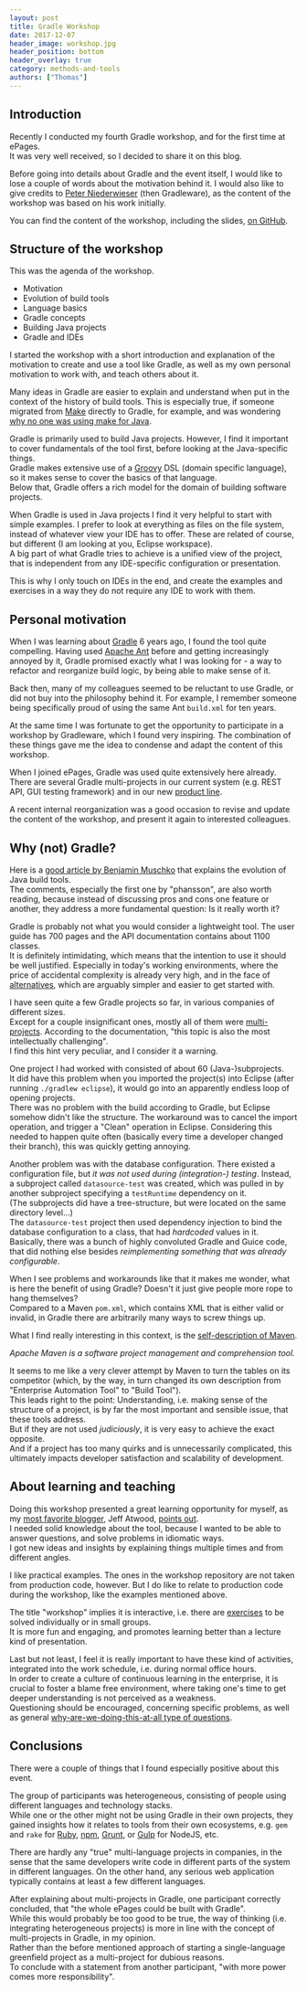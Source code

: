 ```yaml
---
layout: post
title: Gradle Workshop
date: 2017-12-07
header_image: workshop.jpg
header_position: bottom
header_overlay: true
category: methods-and-tools
authors: ["Thomas"]
---
```


## Introduction

Recently I conducted my fourth Gradle workshop, and for the first time at ePages.<br>
It was very well received, so I decided to share it on this blog.

Before going into details about Gradle and the event itself, I would like to lose
a couple of words about the motivation behind it.
I would also like to give credits to [Peter Niederwieser](https://at.linkedin.com/in/pniederw/de)
(then Gradleware), as the content of the workshop was based on his work initially.

You can find the content of the workshop, including the slides, [on GitHub](https://github.com/thokari/gradle-workshop).

## Structure of the workshop

This was the agenda of the workshop.

- Motivation
- Evolution of build tools
- Language basics
- Gradle concepts
- Building Java projects
- Gradle and IDEs

I started the workshop with a short introduction and explanation of the motivation to
create and use a tool like Gradle, as well as my own personal motivation to work
with, and teach others about it.

Many ideas in Gradle are easier to explain and understand when put in the context
of the history of build tools.
This is especially true, if someone migrated from
[Make](https://www.gnu.org/software/make/) directly to Gradle, for example, and was
wondering [why no one was using make for Java](https://stackoverflow.com/questions/2209827/why-is-no-one-using-make-for-java).

Gradle is primarily used to build Java projects.
However, I find it important to cover fundamentals of the tool first, before looking
at the Java-specific things.<br>
Gradle makes extensive use of a [Groovy](http://groovy-lang.org/) DSL (domain specific
language), so it makes sense to cover the basics of that language.<br>
Below that, Gradle offers a rich model for the domain of building software projects.

When Gradle is used in Java projects I find it very helpful to start with simple
examples. I prefer to look at everything as files on the file system, instead of
whatever view your IDE has to offer.
These are related of course, but different (I am looking at you, Eclipse workspace).<br>
A big part of what Gradle tries to achieve is a unified view of the project, that
is independent from any IDE-specific configuration or presentation.

This is why I only touch on IDEs in the end, and create the examples and exercises
in a way they do not require any IDE to work with them.

## Personal motivation

When I was learning about [Gradle](https://gradle.org/) 6 years ago, I found the
tool quite compelling.
Having used [Apache Ant](http://ant.apache.org/) before and
getting increasingly annoyed by it, Gradle promised exactly what I was looking for -
a way to refactor and reorganize build logic, by being able to make sense of it.

Back then, many of my colleagues seemed to be reluctant to use Gradle, or did not
buy into the philosophy behind it.
For example, I remember someone being specifically proud of using the same Ant `build.xml`
for ten years.

At the same time I was fortunate to get the opportunity to participate in a workshop
by Gradleware, which I found very inspiring.
The combination of these things gave me the idea to condense and adapt the content of this workshop.

When I joined ePages, Gradle was used quite extensively here already.
There are several Gradle multi-projects in our current system (e.g. REST API, GUI testing
framework) and in our new [product line](https://signup.beyondshop.cloud/).

A recent internal reorganization was a good occasion to revise and update the content of the workshop, and present it again to interested colleagues.

## Why (not) Gradle?

Here is a [good article by Benjamin Muschko](http://www.drdobbs.com/jvm/why-build-your-java-projects-with-gradle/240168608)
that explains the evolution of Java build tools.<br>
The comments, especially the first one by "phansson", are also worth reading, because instead of discussing pros and cons one feature or another, they address a more fundamental question: Is it really worth it?

Gradle is probably not what you would consider a lightweight tool.
The user guide
has 700 pages and the API documentation contains about 1100 classes.<br>
It is definitely intimidating, which means that the intention to use it should be well justified. Especially in today's working environments, where the price of accidental complexity is already very high, and in the face of [alternatives](https://maven.apache.org/guides/index.html), which are arguably simpler and easier to get started with.

I have seen quite a few Gradle projects so far, in various companies of different sizes.<br>
Except for a couple insignificant ones, mostly all of them were [multi-projects](https://docs.gradle.org/current/userguide/multi_project_builds.html).
According to the documentation, "this topic is also the most intellectually challenging".<br>
I find this hint very peculiar, and I consider it a warning.

One project I had worked with consisted of about 60 (Java-)subprojects.<br>
It did have this problem when you imported the project(s) into Eclipse (after running
`./gradlew eclipse`), it would go into an apparently endless loop of opening projects.<br>
There was no problem with the build according to Gradle, but Eclipse somehow didn't like the structure.
The workaround was to cancel the import operation, and trigger a "Clean" operation in Eclipse.
Considering this needed to happen quite often (basically every time a developer
changed their branch), this was quickly getting annoying.<br>

Another problem was with the database configuration.
There existed a configuration
file, but *it was not used during (integration-) testing*.
Instead, a subproject
called `datasource-test` was created, which was pulled in by another subproject
specifying a `testRuntime` dependency on it.<br>
(The subprojects did have a tree-structure, but were located on the same directory
level...)<br>
The `datasource-test` project then used dependency injection to bind the database
configuration to a class, that had *hardcoded* values in it.<br>
Basically, there was a bunch of highly convoluted Gradle and Guice code, that did nothing else besides *reimplementing something that was already configurable*.<br>

When I see problems and workarounds like that it makes me wonder, what is here the benefit of using Gradle? Doesn't it just give people more rope to hang themselves?<br>
Compared to a Maven `pom.xml`, which contains XML that is either valid or invalid, in Gradle there are arbitrarily many ways to screw things up.

What I find really interesting in this context, is the [self-description of Maven](https://maven.apache.org/).

*Apache Maven is a software project management and comprehension tool.*

It seems to me like a very clever attempt by Maven to turn the tables on its competitor
(which, by the way, in turn changed its own description from "Enterprise Automation Tool"
to "Build Tool").<br>
This leads right to the point: Understanding, i.e. making sense of the structure of a project, is by far the most important and sensible issue, that these tools address.<br>
But if they are not used *judiciously*, it is very easy to achieve the exact opposite.<br>
And if a project has too many quirks and is unnecessarily complicated, this ultimately impacts developer satisfaction and scalability of development.<br>

## About learning and teaching

Doing this workshop presented a great learning opportunity for myself, as my [most favorite blogger](https://blog.codinghorror.com/the-best-code-is-no-code-at-all/), Jeff Atwood, [points out](http://startupquote.com/post/2163563107).<br>
I needed solid knowledge about the tool, because I wanted to be able to answer questions, and solve problems in idiomatic ways.<br>
I got new ideas and insights by explaining things multiple times and from different angles.

I like practical examples. The ones in the workshop repository are not taken from production code, however. But I do like to relate to production code during the workshop, like the examples mentioned above.<br>

The title "workshop" implies it is interactive, i.e. there are [exercises](https://github.com/thokari/gradle-workshop/tree/master/sessions)
to be solved individually or in small groups.<br>
It is more fun and engaging, and promotes learning better than a lecture kind of presentation.

Last but not least, I feel it is really important to have these kind of activities, integrated into the work schedule, i.e. during normal office hours.<br>
In order to create a culture of continuous learning in the enterprise, it is crucial to foster a blame free environment, where taking one's time to get deeper understanding is not perceived as a weakness.<br>
Questioning should be encouraged, concerning specific problems, as well as general [why-are-we-doing-this-at-all type of questions](http://amorebeautifulquestion.com/).

## Conclusions

There were a couple of things that I found especially positive about this event.

The group of participants was heterogeneous, consisting of people using different languages and technology stacks.<br>
While one or the other might not be using Gradle in their own projects, they gained insights how it relates to tools from their own ecosystems, e.g. `gem` and `rake` for [Ruby](http://rubyonrails.org/), [npm](https://www.npmjs.com/), [Grunt](https://gruntjs.com/), or [Gulp](https://gulpjs.com/) for NodeJS, etc.<br>

There are hardly any "true" multi-language projects in companies, in the sense that the same developers write code in different parts of the system in different languages.
On the other hand, any serious web application typically contains at least a few different languages.

After explaining about multi-projects in Gradle, one participant correctly concluded, that "the whole ePages could be built with Gradle".<br>
While this would probably be too good to be true, the way of thinking (i.e. integrating heterogeneous projects) is more in line with the concept of multi-projects in Gradle, in my opinion.<br>
Rather than the before mentioned approach of starting a single-language greenfield project as a multi-project for dubious reasons.<br>
To conclude with a statement from another participant, "with more power comes more responsibility".
